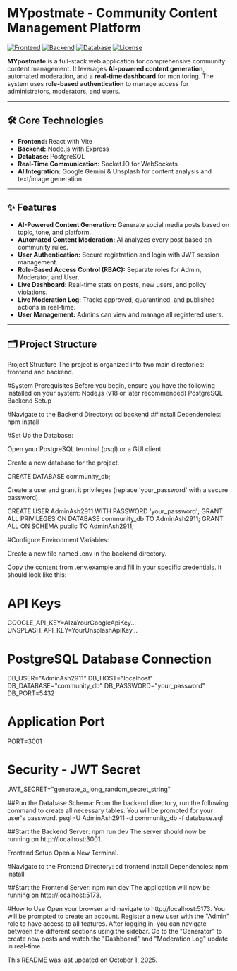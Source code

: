 # MYpostmate - Community Content Management Platform

[![Frontend](https://img.shields.io/badge/Frontend-React-blue)](https://reactjs.org/)
[![Backend](https://img.shields.io/badge/Backend-Node.js-green)](https://nodejs.org/)
[![Database](https://img.shields.io/badge/Database-PostgreSQL-blue)](https://www.postgresql.org/)
[![License](https://img.shields.io/badge/License-MIT-yellow)](LICENSE)

**MYpostmate** is a full-stack web application for comprehensive community content management. It leverages **AI-powered content generation**, automated moderation, and a **real-time dashboard** for monitoring. The system uses **role-based authentication** to manage access for administrators, moderators, and users.

---

## 🛠 Core Technologies

- **Frontend:** React with Vite  
- **Backend:** Node.js with Express  
- **Database:** PostgreSQL  
- **Real-Time Communication:** Socket.IO for WebSockets  
- **AI Integration:** Google Gemini & Unsplash for content analysis and text/image generation  

---

## ✨ Features

- **AI-Powered Content Generation:** Generate social media posts based on topic, tone, and platform.  
- **Automated Content Moderation:** AI analyzes every post based on community rules.  
- **User Authentication:** Secure registration and login with JWT session management.  
- **Role-Based Access Control (RBAC):** Separate roles for Admin, Moderator, and User.  
- **Live Dashboard:** Real-time stats on posts, new users, and policy violations.  
- **Live Moderation Log:** Tracks approved, quarantined, and published actions in real-time.  
- **User Management:** Admins can view and manage all registered users.  

---

## 🗂 Project Structure


Project Structure
The project is organized into two main directories: frontend and backend.

#System Prerequisites
Before you begin, ensure you have the following installed on your system:
Node.js (v18 or later recommended)
PostgreSQL
Backend Setup

#Navigate to the Backend Directory:
cd backend
##Install Dependencies:
npm install

#Set Up the Database:

Open your PostgreSQL terminal (psql) or a GUI client.

Create a new database for the project.

CREATE DATABASE community_db;

Create a user and grant it privileges (replace 'your_password' with a secure password).

CREATE USER AdminAsh2911 WITH PASSWORD 'your_password';
GRANT ALL PRIVILEGES ON DATABASE community_db TO AdminAsh2911;
GRANT ALL ON SCHEMA public TO AdminAsh2911;

#Configure Environment Variables:

Create a new file named .env in the backend directory.

Copy the content from .env.example and fill in your specific credentials. It should look like this:

# API Keys
GOOGLE_API_KEY=AIzaYourGoogleApiKey...
UNSPLASH_API_KEY=YourUnsplashApiKey...

# PostgreSQL Database Connection
DB_USER="AdminAsh2911"
DB_HOST="localhost"
DB_DATABASE="community_db"
DB_PASSWORD="your_password"
DB_PORT=5432

# Application Port
PORT=3001

# Security - JWT Secret
JWT_SECRET="generate_a_long_random_secret_string"

##Run the Database Schema:
From the backend directory, run the following command to create all necessary tables. You will be prompted for your user's password.
psql -U AdminAsh2911 -d community_db -f database.sql

##Start the Backend Server:
npm run dev
The server should now be running on http://localhost:3001.

Frontend Setup
Open a New Terminal.

#Navigate to the Frontend Directory:
cd frontend
Install Dependencies:
npm install

##Start the Frontend Server:
npm run dev
The application will now be running on http://localhost:5173.

#How to Use
Open your browser and navigate to http://localhost:5173.
You will be prompted to create an account. Register a new user with the "Admin" role to have access to all features.
After logging in, you can navigate between the different sections using the sidebar.
Go to the "Generator" to create new posts and watch the "Dashboard" and "Moderation Log" update in real-time.

This README was last updated on October 1, 2025.